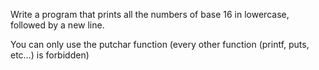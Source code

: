 Write a program that prints all the numbers of base 16 in lowercase, followed by a new line.

You can only use the putchar function (every other function (printf, puts, etc…) is forbidden)
